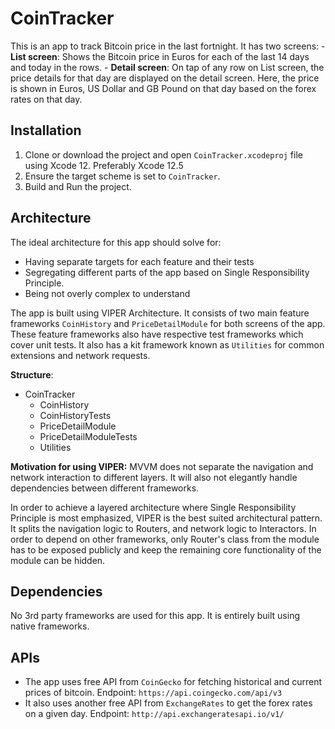 # CoinTracker

This is an app to track Bitcoin price in the last fortnight.
It has two screens:
	- **List screen**: Shows the Bitcoin price in Euros for each of the last 14 days and today in the rows.
	- **Detail screen**: On tap of any row on List screen, the price details for that day are displayed on the detail screen. Here, the price is shown in Euros, US Dollar and GB Pound on that day based on the forex rates on that day.

## Installation
1. Clone or download the project and open `CoinTracker.xcodeproj` file using Xcode 12. Preferably Xcode 12.5
2. Ensure the target scheme is set to `CoinTracker`. 
3. Build and Run the project.

## Architecture
The ideal architecture for this app should solve for:
- Having separate targets for each feature and their tests
- Segregating different parts of the app based on Single Responsibility Principle.
- Being not overly complex to understand

The app is built using VIPER Architecture. It consists of two main feature frameworks `CoinHistory` and `PriceDetailModule` for both screens of the app. These feature frameworks also have respective test frameworks which cover unit tests. It also has a kit framework known as `Utilities` for common extensions and network requests.

**Structure**:
- CoinTracker
	- CoinHistory
	- CoinHistoryTests
	- PriceDetailModule
	- PriceDetailModuleTests
	- Utilities

**Motivation for using VIPER:** 
MVVM does not separate the navigation and network interaction to different layers. It will also not elegantly handle dependencies between different frameworks. 

In order to achieve a layered architecture where Single Responsibility Principle is most emphasized, VIPER is the best suited architectural pattern. It splits the navigation logic to Routers, and network logic to Interactors. In order to depend on other frameworks, only Router's class from the module has to be exposed publicly and keep the remaining core functionality of the module can be hidden. 

## Dependencies
No 3rd party frameworks are used for this app. It is entirely built using native frameworks.

## APIs
- The app uses free API from `CoinGecko` for fetching historical and current prices of bitcoin. Endpoint: `https://api.coingecko.com/api/v3`
- It also uses another free API from `ExchangeRates` to get the forex rates on a given day. Endpoint: `http://api.exchangeratesapi.io/v1/`
